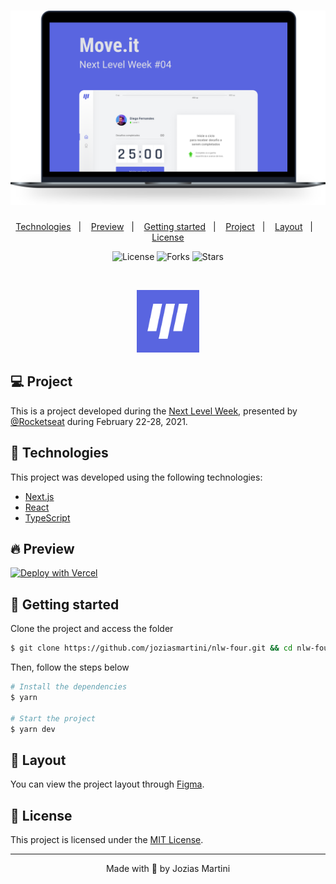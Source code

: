 <h1 align="center">
    <img alt="Move.it" title="Move.it" src=".github/moveit.svg"/>
</h1>

<p align="center">
  <a href="#-technologies">Technologies</a>&nbsp;&nbsp;&nbsp;|&nbsp;&nbsp;&nbsp;
  <a href="#-preview">Preview</a>&nbsp;&nbsp;&nbsp;|&nbsp;&nbsp;&nbsp;
  <a href="#-layout">Getting started</a>&nbsp;&nbsp;&nbsp;|&nbsp;&nbsp;&nbsp;
  <a href="#-project">Project</a>&nbsp;&nbsp;&nbsp;|&nbsp;&nbsp;&nbsp;
  <a href="#-layout">Layout</a>&nbsp;&nbsp;&nbsp;|&nbsp;&nbsp;&nbsp;
  <a href="#-license">License</a>
</p>

<p align="center">
  <img  src="https://img.shields.io/static/v1?label=license&message=MIT&color=5965E0&labelColor=121214" alt="License">
  
  <img src="https://img.shields.io/github/forks/joziasmartini/nlw-four?label=forks&message=MIT&color=5965E0&labelColor=121214" alt="Forks">     

  <img src="https://img.shields.io/github/stars/joziasmartini/nlw-four?label=stars&message=MIT&color=5965E0&labelColor=121214" alt="Stars">
</p>

<br>

<p align="center">
  <img alt="Moveit" src=".github/icon.svg" width="100px">
</p>

## 💻 Project

This is a project developed during the [Next Level Week](https://nextlevelweek.com/), presented by [@Rocketseat](https://github.com/Rocketseat) during February 22-28, 2021.

## 🧪 Technologies

This project was developed using the following technologies:

- [Next.js](https://nextjs.org/)
- [React](https://reactjs.org)
- [TypeScript](https://www.typescriptlang.org/)

## 🔥 Preview

[![Deploy with Vercel](https://vercel.com/button)](https://nlw-four.vercel.app/)

## 🚀 Getting started

Clone the project and access the folder

```bash
$ git clone https://github.com/joziasmartini/nlw-four.git && cd nlw-four
```

Then, follow the steps below
```bash
# Install the dependencies
$ yarn

# Start the project
$ yarn dev
```

## 🔖 Layout

You can view the project layout through [Figma](https://www.figma.com/file/ge20pu3ofMOKoliUyKx1Nl/Move.it-1.0).

## 📝 License

This project is licensed under the [MIT License](LICENSE.md).

---

<p align="center">Made with 💜 by Jozias Martini</p>
